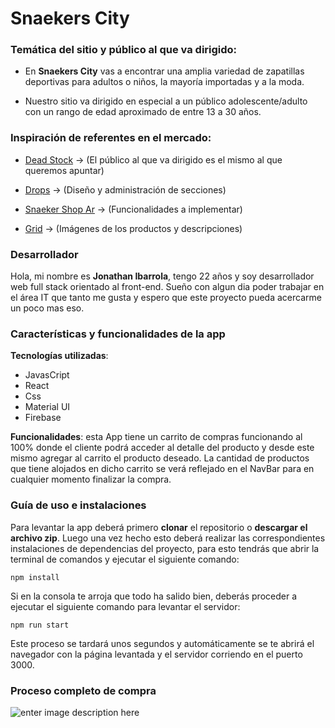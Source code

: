 # Snaekers City
### **Temática del sitio y público al que va dirigido:**

  

- En **Snaekers City** vas a encontrar una amplia variedad de zapatillas deportivas para adultos o niños, la mayoría importadas y a la moda.

 
- Nuestro sitio va dirigido en especial a un público adolescente/adulto con un rango de edad aproximado de entre 13 a 30 años.

  


  

### **Inspiración de referentes en el mercado:**

-  [Dead Stock](https://www.deadstock.com.ar/) -> (El público al que va dirigido es el mismo al que queremos apuntar)
-   [Drops](https://drops-ba.com/) -> (Diseño y administración de secciones)

-  [Snaeker Shop Ar](https://www.sneakershopar.com/) -> (Funcionalidades a implementar)

-  [Grid](https://www.grid.com.ar/) -> (Imágenes de los productos y descripciones)


### Desarrollador
Hola, mi nombre es **Jonathan Ibarrola**, tengo 22 años y soy desarrollador web full stack orientado al front-end. Sueño con algun dia poder trabajar en el área IT que tanto me gusta y espero que este proyecto pueda acercarme un poco mas eso.

### Características y funcionalidades de la app
   **Tecnologías utilizadas**: 

 - JavasCript
 - React 
 - Css
 - Material UI
 - Firebase  
 
 **Funcionalidades**: 
 esta App tiene un carrito de compras funcionando al 100% donde el cliente podrá acceder al detalle del producto y desde este mismo agregar al carrito el producto deseado. La cantidad de productos que tiene alojados en dicho carrito se verá reflejado en el NavBar para en cualquier momento finalizar la compra. 

### Guía de uso e instalaciones
Para levantar la app deberá primero **clonar** el repositorio o **descargar el archivo zip**.  Luego una vez hecho esto deberá realizar las correspondientes instalaciones de dependencias del proyecto, para esto tendrás que abrir la terminal de comandos y ejecutar el siguiente comando:

    npm install 

Si en la consola te arroja que todo ha salido bien, deberás proceder a ejecutar el siguiente comando para levantar el servidor: 

    npm run start
   
Este proceso se tardará unos segundos y automáticamente se te abrirá el navegador con la página levantada y el servidor corriendo en el puerto 3000.   

### Proceso completo de compra 
![enter image description here](https://firebasestorage.googleapis.com/v0/b/snaker-city.appspot.com/o/2022-10-12_17-43-40.gif?alt=media&token=f542af6c-d7a5-4c79-be27-f88797010d20)

